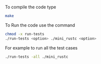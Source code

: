 To compile the code type

``` bash
make
```
To Run the code use the command
``` bash
chmod -x run-tests
./run-tests <option> ./mini_rustc <option>
```

For example to run all the test cases
``` bash
./run-tests -all ./mini_rustc
```

